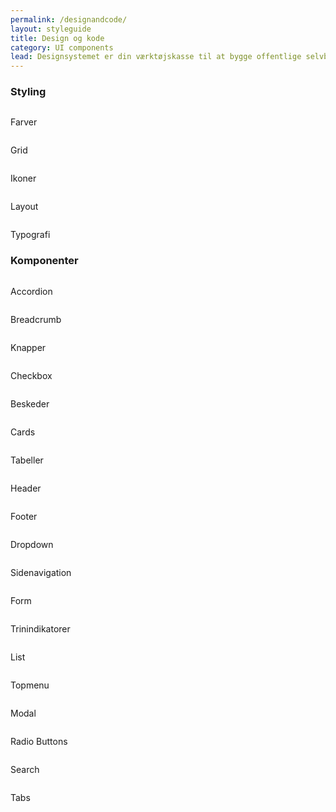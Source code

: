 ```yaml
---
permalink: /designandcode/
layout: styleguide
title: Design og kode
category: UI components
lead: Designsystemet er din værktøjskasse til at bygge offentlige selvbetjeningsløsninger. Designsystemet gør det let og hurtigt at bygge løsninger, som er konsistente og logiske for brugeren. 
---
```


<div class="row">
  <div class="col-12">
    <h3>Styling</h3>
    <div class="container "> 
      <div class="row componentbox-row">
        <div class="col-md-4 componentbox-col ">
          <div class="componentbox-container">
            <a href="{{site.baseurl}}/components/styling/colors"><img src="{{site.baseurl}}/assets/img/componentimages/placeholderimage.PNG" alt=""></a>
          </div>
          <div class="componentbox-text-container">
            <p class="h5">Farver</p>
          </div>
        </div>
        <div class="col-md-4 componentbox-col ">
            <div class="componentbox-container">
              <a href="{{site.baseurl}}/components/fundament/grids/"><img src="{{site.baseurl}}/assets/img/componentimages/placeholderimage.PNG" alt=""></a>
            </div>
            <div class="componentbox-text-container">
              <p class="h5">Grid</p>
            </div>
          </div>
        <div class="col-md-4 componentbox-col ">
          <div class="componentbox-container">
            <a href="{{site.baseurl}}/components/styling/ikoner/"><img src="{{site.baseurl}}/assets/img/componentimages/placeholderimage.PNG" alt=""></a>
          </div>
          <div class="componentbox-text-container">
            <p class="h5">Ikoner</p>
          </div>
        </div>
      </div>
      <div class="row componentbox-row">
        <div class="col-md-4 componentbox-col ">
          <div class="componentbox-container">
            <a href="{{site.baseurl}}/components/fundament/layout/"><img src="{{site.baseurl}}/assets/img/componentimages/placeholderimage.PNG" alt=""></a>
          </div>
          <div class="componentbox-text-container">
            <p class="h5">Layout</p>
          </div>
        </div>
        <div class="col-md-4 componentbox-col ">
          <div class="componentbox-container">
            <a href="{{site.baseurl}}/components/styling/typography/"><img src="{{site.baseurl}}/assets/img/componentimages/placeholderimage.PNG" alt=""></a>
          </div>
          <div class="componentbox-text-container">
            <p class="h5">Typografi</p>
          </div>
        </div>
      </div>
    </div>
  </div>
  <div class="col-12">
    <h3>Komponenter</h3>
    <div class="container "> 
      <div class="row componentbox-row">
        <div class="col-md-4 componentbox-col ">
          <div class="componentbox-container">
            <a href="{{site.baseurl}}/components/komponenter/accordions/"><img src="{{site.baseurl}}/assets/img/componentimages/Accordion.svg" alt=""></a>
          </div>
          <div class="componentbox-text-container">
            <p class="h5">Accordion</p>
          </div>
        </div>
        <div class="col-md-4 componentbox-col ">
            <div class="componentbox-container">
              <a href=""><img src="{{site.baseurl}}/assets/img/componentimages/Breadcrumbs.svg" alt=""></a>
            </div>
            <div class="componentbox-text-container">
              <p class="h5">Breadcrumb</p>
            </div>
          </div>
        <div class="col-md-4 componentbox-col ">
          <div class="componentbox-container">
            <a href="{{site.baseurl}}/components/komponenter/buttons/"><img src="{{site.baseurl}}/assets/img/componentimages/Button.svg" alt=""></a>
          </div>
          <div class="componentbox-text-container">
            <p class="h5">Knapper</p>
          </div>
        </div>
      </div>
      <div class="row componentbox-row">
        <div class="col-md-4 componentbox-col ">
          <div class="componentbox-container">
            <a href="{{site.baseurl}}/components/komponenter/form-controls/#checkboxes"><img src="{{site.baseurl}}/assets/img/componentimages/Checkbox.svg" alt=""></a>
          </div>
          <div class="componentbox-text-container">
            <p class="h5">Checkbox</p>
          </div>
        </div>
        <div class="col-md-4 componentbox-col ">
            <div class="componentbox-container">
              <a href="{{site.baseurl}}/components/komponenter/beskeder"><img src="{{site.baseurl}}/assets/img/componentimages/Alerts.svg" alt=""></a>
            </div>
            <div class="componentbox-text-container">
              <p class="h5">Beskeder</p>
            </div>
          </div>
        <div class="col-md-4 componentbox-col ">
          <div class="componentbox-container">
            <a href="{{site.baseurl}}/components/komponenter/cards"><img src="{{site.baseurl}}/assets/img/componentimages/Cards.svg" alt=""></a>
          </div>
          <div class="componentbox-text-container">
            <p class="h5">Cards</p>
          </div>
        </div>
      </div>
      <div class="row componentbox-row">
        <div class="col-md-4 componentbox-col ">
          <div class="componentbox-container">
            <a href="{{site.baseurl}}/components/komponenter/tables"><img src="{{site.baseurl}}/assets/img/componentimages/Data_table.svg" alt=""></a>
          </div>
          <div class="componentbox-text-container">
            <p class="h5">Tabeller</p>
          </div>
        </div>
        <div class="col-md-4 componentbox-col ">
            <div class="componentbox-container">
              <a href="{{site.baseurl}}/components/strukturer/headers/"><img src="{{site.baseurl}}/assets/img/componentimages/Header.svg" alt=""></a>
            </div>
            <div class="componentbox-text-container">
              <p class="h5">Header</p>
            </div>
          </div>
        <div class="col-md-4 componentbox-col ">
          <div class="componentbox-container">
            <a href="{{site.baseurl}}/components/strukturer/footers/"><img src="{{site.baseurl}}/assets/img/componentimages/Footer.svg" alt=""></a>
          </div>
          <div class="componentbox-text-container">
            <p class="h5">Footer</p>
          </div>
        </div>
      </div>
      <div class="row componentbox-row">
        <div class="col-md-4 componentbox-col ">
          <div class="componentbox-container">
            <a href="{{site.baseurl}}/components/komponenter/form-controls/#dropdown"><img src="{{site.baseurl}}/assets/img/componentimages/Dropdown.svg" alt=""></a>
          </div>
          <div class="componentbox-text-container">
            <p class="h5">Dropdown</p>
          </div>
        </div>
        <div class="col-md-4 componentbox-col ">
            <div class="componentbox-container">
              <a href="{{site.baseurl}}/components/komponenter/sidenav/"><img src="{{site.baseurl}}/assets/img/componentimages/Sidemenu.svg" alt=""></a>
            </div>
            <div class="componentbox-text-container">
              <p class="h5">Sidenavigation</p>
            </div>
          </div>
        <div class="col-md-4 componentbox-col ">
          <div class="componentbox-container">
            <a href="{{site.baseurl}}/components/komponenter/form-controls/"><img src="{{site.baseurl}}/assets/img/componentimages/Form_controls.svg" alt=""></a>
          </div>
          <div class="componentbox-text-container">
            <p class="h5">Form</p>
          </div>
        </div>
      </div>
      <div class="row componentbox-row">
        <div class="col-md-4 componentbox-col ">
          <div class="componentbox-container">
            <a href="{{site.baseurl}}/components/komponenter/trinindikatorer"><img src="{{site.baseurl}}/assets/img/componentimages/Step_indicator.svg" alt=""></a>
          </div>
          <div class="componentbox-text-container">
            <p class="h5">Trinindikatorer</p>
          </div>
        </div>
        <div class="col-md-4 componentbox-col ">
            <div class="componentbox-container">
              <a href="{{site.baseurl}}/components/styling/typography/#lists"><img src="{{site.baseurl}}/assets/img/componentimages/List.svg" alt=""></a>
            </div>
            <div class="componentbox-text-container">
              <p class="h5">List</p>
            </div>
          </div>
        <div class="col-md-4 componentbox-col ">
          <div class="componentbox-container">
            <a href=""><img src="{{site.baseurl}}/assets/img/componentimages/Topmenu.svg" alt=""></a>
          </div>
          <div class="componentbox-text-container">
            <p class="h5">Topmenu</p>
          </div>
        </div>
      </div>
      <div class="row componentbox-row">
        <div class="col-md-4 componentbox-col ">
          <div class="componentbox-container">
            <a href=""><img src="{{site.baseurl}}/assets/img/componentimages/Modal.svg" alt=""></a>
          </div>
          <div class="componentbox-text-container">
            <p class="h5">Modal</p>
          </div>
        </div>
        <div class="col-md-4 componentbox-col ">
          <div class="componentbox-container">
            <a href="{{site.baseurl}}/components/komponenter/form-controls/#radio-buttons"><img src="{{site.baseurl}}/assets/img/componentimages/Radio_buttons.svg" alt=""></a>
          </div>
          <div class="componentbox-text-container">
            <p class="h5">Radio Buttons</p>
          </div>
        </div>
        <div class="col-md-4 componentbox-col ">
          <div class="componentbox-container">
            <a href=""><img src="{{site.baseurl}}/assets/img/componentimages/Search.svg" alt=""></a>
          </div>
          <div class="componentbox-text-container">
            <p class="h5">Search</p>
          </div>
        </div>
      </div>
      <div class="row componentbox-row">
        <div class="col-md-4 componentbox-col ">
          <div class="componentbox-container">
            <a href=""><img src="{{site.baseurl}}/assets/img/componentimages/Tabs.svg" alt=""></a>
          </div>
          <div class="componentbox-text-container">
            <p class="h5">Tabs</p>
          </div>
        </div>
      </div>
    </div>
  </div>
</div>